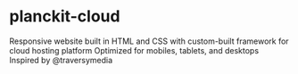 # planckit-cloud
Responsive website built in HTML and CSS with custom-built framework for cloud hosting platform
Optimized for mobiles, tablets, and desktops
Inspired by @traversymedia
